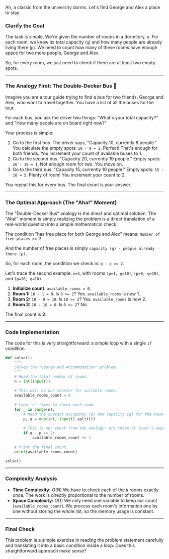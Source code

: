 Ah, a classic from the university dorms. Let's find George and Alex a place to stay.

### Clarify the Goal

The task is simple. We're given the number of rooms in a dormitory, `n`. For each room, we know its total capacity (`q`) and how many people are already living there (`p`). We need to count how many of these rooms have enough space for two more people, George and Alex.

So, for every room, we just need to check if there are at least two empty spots.

-----

### The Analogy First: The Double-Decker Bus 🚌

Imagine you are a tour guide trying to find a bus for two friends, George and Alex, who want to travel together. You have a list of all the buses for the tour.

For each bus, you ask the driver two things: "What's your total capacity?" and "How many people are on board right now?"

Your process is simple:

1.  Go to the first bus. The driver says, "Capacity 10, currently 8 people." You calculate the empty spots: `10 - 8 = 2`. Perfect\! That's enough for both friends. You increment your count of available buses to 1.
2.  Go to the second bus. "Capacity 20, currently 19 people." Empty spots: `20 - 19 = 1`. Not enough room for two. You move on.
3.  Go to the third bus. "Capacity 15, currently 10 people." Empty spots: `15 - 10 = 5`. Plenty of room\! You increment your count to 2.

You repeat this for every bus. The final count is your answer.

-----

### The Optimal Approach (The "Aha\!" Moment)

The "Double-Decker Bus" analogy is the direct and optimal solution. The "Aha\!" moment is simply realizing the problem is a direct translation of a real-world question into a simple mathematical check.

The condition "has free place for both George and Alex" means:
`Number of free places >= 2`

And the number of free places is simply `capacity (q) - people already there (p)`.

So, for each room, the condition we check is: `q - p >= 2`.

Let's trace the second example: `n=3`, with rooms `(p=1, q=10)`, `(p=0, q=10)`, and `(p=10, q=10)`.

1.  **Initialize count:** `available_rooms = 0`.
2.  **Room 1:** `10 - 1 = 9`. Is `9 >= 2`? Yes. `available_rooms` is now 1.
3.  **Room 2:** `10 - 0 = 10`. Is `10 >= 2`? Yes. `available_rooms` is now 2.
4.  **Room 3:** `10 - 10 = 0`. Is `0 >= 2`? No.

The final count is **2**.

-----

### Code Implementation

The code for this is very straightforward: a simple loop with a single `if` condition.

```python
def solve():
    """
    Solves the "George and Accommodation" problem.
    """
    # Read the total number of rooms.
    n = int(input())
    
    # This will be our counter for suitable rooms.
    available_rooms_count = 0
    
    # Loop 'n' times to check each room.
    for _ in range(n):
        # Read the current occupancy (p) and capacity (q) for the room.
        p, q = map(int, input().split())
        
        # This is our check from the analogy: are there at least 2 empty spots?
        if q - p >= 2:
            available_rooms_count += 1
            
    # Print the final count.
    print(available_rooms_count)

solve()
```

-----

### Complexity Analysis

  * **Time Complexity:** $O(N)$
    We have to check each of the `N` rooms exactly once. The work is directly proportional to the number of rooms.
  * **Space Complexity:** $O(1)$
    We only need one variable to keep our count (`available_rooms_count`). We process each room's information one by one without storing the whole list, so the memory usage is constant.

-----

### Final Check

This problem is a simple exercise in reading the problem statement carefully and translating it into a basic condition inside a loop. Does this straightforward approach make sense?